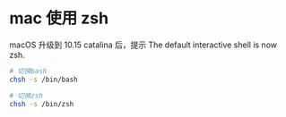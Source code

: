 # mac 使用 zsh

macOS 升级到 10.15 catalina 后，提示 The default interactive shell is now zsh.

```bash
# 切换bash
chsh -s /bin/bash

# 切换zsh
chsh -s /bin/zsh
```
